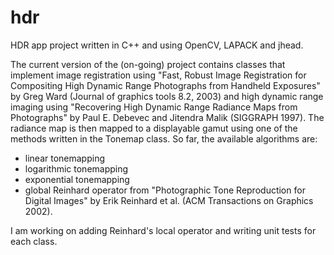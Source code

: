 hdr
===

HDR app project written in C++ and using OpenCV, LAPACK and jhead.

The current version of the (on-going) project contains classes that implement image registration using "Fast, Robust Image Registration for Compositing High Dynamic Range Photographs from Handheld Exposures" by Greg Ward (Journal of graphics tools 8.2, 2003) and high dynamic range imaging using "Recovering High Dynamic Range Radiance Maps from Photographs" by Paul E. Debevec and Jitendra Malik (SIGGRAPH 1997). The radiance map is then mapped to a displayable gamut using one of the methods written in the Tonemap class. So far, the available algorithms are:
 - linear tonemapping
 - logarithmic tonemapping
 - exponential tonemapping
 - global Reinhard operator from "Photographic Tone Reproduction for Digital Images" by Erik Reinhard et al. (ACM Transactions on Graphics 2002).

I am working on adding Reinhard's local operator and writing unit tests for each class.
